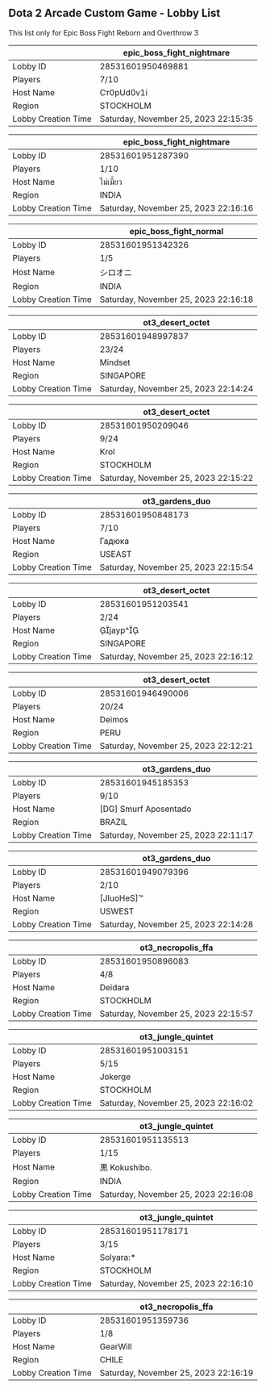 ## Dota 2 Arcade Custom Game - Lobby List

This list only for Epic Boss Fight Reborn and Overthrow 3

|  | epic_boss_fight_nightmare |
| ------ | ------ |
| Lobby ID | 28531601950469881 |
| Players | 7/10 |
| Host Name | Ст0pUd0v1i |
| Region | STOCKHOLM |
| Lobby Creation Time | Saturday, November 25, 2023 22:15:35 |


|  | epic_boss_fight_nightmare |
| ------ | ------ |
| Lobby ID | 28531601951287390 |
| Players | 1/10 |
| Host Name | ไม่เมี้ยว |
| Region | INDIA |
| Lobby Creation Time | Saturday, November 25, 2023 22:16:16 |


|  | epic_boss_fight_normal |
| ------ | ------ |
| Lobby ID | 28531601951342326 |
| Players | 1/5 |
| Host Name | シロオニ |
| Region | INDIA |
| Lobby Creation Time | Saturday, November 25, 2023 22:16:18 |


|  | ot3_desert_octet |
| ------ | ------ |
| Lobby ID | 28531601948997837 |
| Players | 23/24 |
| Host Name | Mindset |
| Region | SINGAPORE |
| Lobby Creation Time | Saturday, November 25, 2023 22:14:24 |


|  | ot3_desert_octet |
| ------ | ------ |
| Lobby ID | 28531601950209046 |
| Players | 9/24 |
| Host Name | Krol |
| Region | STOCKHOLM |
| Lobby Creation Time | Saturday, November 25, 2023 22:15:22 |


|  | ot3_gardens_duo |
| ------ | ------ |
| Lobby ID | 28531601950848173 |
| Players | 7/10 |
| Host Name | Гадюка |
| Region | USEAST |
| Lobby Creation Time | Saturday, November 25, 2023 22:15:54 |


|  | ot3_desert_octet |
| ------ | ------ |
| Lobby ID | 28531601951203541 |
| Players | 2/24 |
| Host Name | jayp^ |
| Region | SINGAPORE |
| Lobby Creation Time | Saturday, November 25, 2023 22:16:12 |


|  | ot3_desert_octet |
| ------ | ------ |
| Lobby ID | 28531601946490006 |
| Players | 20/24 |
| Host Name | Deimos |
| Region | PERU |
| Lobby Creation Time | Saturday, November 25, 2023 22:12:21 |


|  | ot3_gardens_duo |
| ------ | ------ |
| Lobby ID | 28531601945185353 |
| Players | 9/10 |
| Host Name | [DG] Smurf Aposentado |
| Region | BRAZIL |
| Lobby Creation Time | Saturday, November 25, 2023 22:11:17 |


|  | ot3_gardens_duo |
| ------ | ------ |
| Lobby ID | 28531601949079396 |
| Players | 2/10 |
| Host Name | [JIuoHeS]™ |
| Region | USWEST |
| Lobby Creation Time | Saturday, November 25, 2023 22:14:28 |


|  | ot3_necropolis_ffa |
| ------ | ------ |
| Lobby ID | 28531601950896083 |
| Players | 4/8 |
| Host Name | Deidara |
| Region | STOCKHOLM |
| Lobby Creation Time | Saturday, November 25, 2023 22:15:57 |


|  | ot3_jungle_quintet |
| ------ | ------ |
| Lobby ID | 28531601951003151 |
| Players | 5/15 |
| Host Name | Jokerge |
| Region | STOCKHOLM |
| Lobby Creation Time | Saturday, November 25, 2023 22:16:02 |


|  | ot3_jungle_quintet |
| ------ | ------ |
| Lobby ID | 28531601951135513 |
| Players | 1/15 |
| Host Name | 黒 Kokushibo. |
| Region | INDIA |
| Lobby Creation Time | Saturday, November 25, 2023 22:16:08 |


|  | ot3_jungle_quintet |
| ------ | ------ |
| Lobby ID | 28531601951178171 |
| Players | 3/15 |
| Host Name | Solyara:* |
| Region | STOCKHOLM |
| Lobby Creation Time | Saturday, November 25, 2023 22:16:10 |


|  | ot3_necropolis_ffa |
| ------ | ------ |
| Lobby ID | 28531601951359736 |
| Players | 1/8 |
| Host Name | GearWill |
| Region | CHILE |
| Lobby Creation Time | Saturday, November 25, 2023 22:16:19 |


